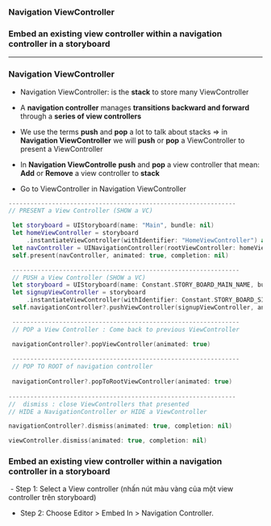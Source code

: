 ### Navigation ViewController
### Embed an existing view controller within a navigation controller in a storyboard

-------------------------------------

### Navigation ViewController

  - Navigation ViewController: is the **stack** to store many ViewController
  - A **navigation controller** manages **transitions backward and forward** through a **series of view controllers**
  - We use the terms **push** and **pop** a lot to talk about stacks => in **Navigation ViewController** we will **push** or **pop** a ViewController to present a ViewController
  - In **Navigation ViewControlle** **push** and **pop** a view controller that mean: **Add** or **Remove** a view controller to **stack**
  
  - Go to ViewController in Navigation ViewController
  
```swift
---------------------------------------------------------------
// PRESENT a View Controller (SHOW a VC)

 let storyboard = UIStoryboard(name: "Main", bundle: nil)
 let homeViewController = storyboard
     .instantiateViewController(withIdentifier: "HomeViewController") as! HomeViewController
 let navController = UINavigationController(rootViewController: homeViewController)
 self.present(navController, animated: true, completion: nil)

 ---------------------------------------------------------------
 // PUSH a View Controller (SHOW a VC)
 let storyboard = UIStoryboard(name: Constant.STORY_BOARD_MAIN_NAME, bundle: nil)
 let signupViewController = storyboard
     .instantiateViewController(withIdentifier: Constant.STORY_BOARD_SIGNUP_ID) as! SignupViewController
 self.navigationController?.pushViewController(signupViewController, animated: true)

 ---------------------------------------------------------------
 // POP a View Controller : Come back to previous ViewController

 navigationController?.popViewController(animated: true)
 
 ---------------------------------------------------------------
 // POP TO ROOT of navigation controller 
 
 navigationController?.popToRootViewController(animated: true)
 
---------------------------------------------------------------
//  dismiss : close ViewControllers that presented
// HIDE a NavigationController or HIDE a ViewController

navigationController?.dismiss(animated: true, completion: nil)

viewController.dismiss(animated: true, completion: nil)
```

### Embed an existing view controller within a navigation controller in a storyboard

  - Step 1: Select a View controller (nhấn nút màu vàng của một view controller trên storyboard)
  - Step 2: Choose Editor > Embed In > Navigation Controller.

